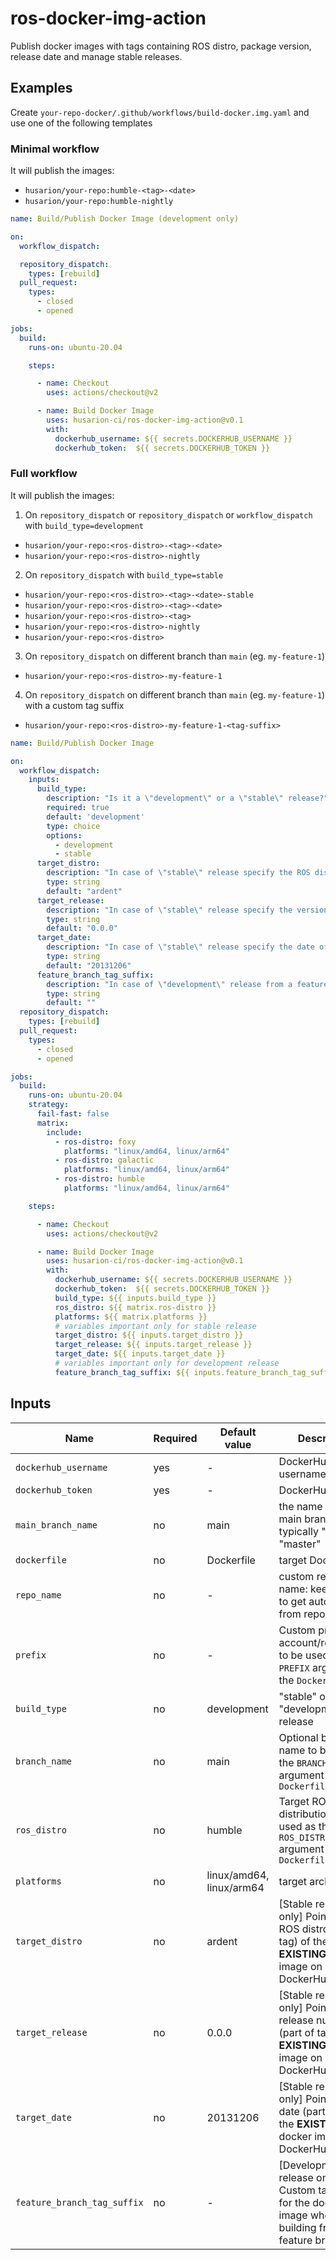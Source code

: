 # ros-docker-img-action

Publish docker images with tags containing ROS distro, package version, release date and manage stable releases.

## Examples

Create `your-repo-docker/.github/workflows/build-docker.img.yaml` and use one of the following templates

### Minimal workflow

It will publish the images:
- `husarion/your-repo:humble-<tag>-<date>`
- `husarion/your-repo:humble-nightly`

```yaml
name: Build/Publish Docker Image (development only)

on: 
  workflow_dispatch:

  repository_dispatch:
    types: [rebuild]
  pull_request:
    types:
      - closed
      - opened

jobs:
  build:
    runs-on: ubuntu-20.04

    steps:

      - name: Checkout
        uses: actions/checkout@v2

      - name: Build Docker Image
        uses: husarion-ci/ros-docker-img-action@v0.1
        with:
          dockerhub_username: ${{ secrets.DOCKERHUB_USERNAME }}
          dockerhub_token:  ${{ secrets.DOCKERHUB_TOKEN }}
```

### Full workflow

It will publish the images:

1. On `repository_dispatch` or `repository_dispatch` or `workflow_dispatch` with `build_type=development`
- `husarion/your-repo:<ros-distro>-<tag>-<date>`
- `husarion/your-repo:<ros-distro>-nightly`

2. On `repository_dispatch` with `build_type=stable`
- `husarion/your-repo:<ros-distro>-<tag>-<date>-stable`
- `husarion/your-repo:<ros-distro>-<tag>-<date>`
- `husarion/your-repo:<ros-distro>-<tag>`
- `husarion/your-repo:<ros-distro>-nightly`
- `husarion/your-repo:<ros-distro>`

3. On `repository_dispatch` on different branch than `main` (eg. `my-feature-1`)
- `husarion/your-repo:<ros-distro>-my-feature-1`

4. On `repository_dispatch` on different branch than `main` (eg. `my-feature-1`) with a custom tag suffix
- `husarion/your-repo:<ros-distro>-my-feature-1-<tag-suffix>`

```yaml
name: Build/Publish Docker Image 

on: 
  workflow_dispatch:
    inputs:
      build_type:
        description: "Is it a \"development\" or a \"stable\" release?"
        required: true
        default: 'development'
        type: choice
        options:
          - development
          - stable
      target_distro:
        description: "In case of \"stable\" release specify the ROS distro of the existing docker image (eg. humble)"
        type: string
        default: "ardent"
      target_release:
        description: "In case of \"stable\" release specify the version of the existing docker image (eg. 1.0.12)"
        type: string
        default: "0.0.0"
      target_date:
        description: "In case of \"stable\" release specify the date of the existing docker image in format YYYYMMDD (eg. 20220124)"
        type: string
        default: "20131206"
      feature_branch_tag_suffix:
        description: "In case of \"development\" release from a feature branch specify the custom tag suffix for the docker image"
        type: string
        default: ""
  repository_dispatch:
    types: [rebuild]
  pull_request:
    types:
      - closed
      - opened

jobs:
  build:
    runs-on: ubuntu-20.04
    strategy:
      fail-fast: false
      matrix:
        include:
          - ros-distro: foxy
            platforms: "linux/amd64, linux/arm64"
          - ros-distro: galactic
            platforms: "linux/amd64, linux/arm64"
          - ros-distro: humble
            platforms: "linux/amd64, linux/arm64"

    steps:

      - name: Checkout
        uses: actions/checkout@v2

      - name: Build Docker Image
        uses: husarion-ci/ros-docker-img-action@v0.1
        with:
          dockerhub_username: ${{ secrets.DOCKERHUB_USERNAME }}
          dockerhub_token:  ${{ secrets.DOCKERHUB_TOKEN }}
          build_type: ${{ inputs.build_type }}
          ros_distro: ${{ matrix.ros-distro }}
          platforms: ${{ matrix.platforms }}
          # variables important only for stable release
          target_distro: ${{ inputs.target_distro }}
          target_release: ${{ inputs.target_release }}
          target_date: ${{ inputs.target_date }}
          # variables important only for development release
          feature_branch_tag_suffix: ${{ inputs.feature_branch_tag_suffix }}
```

## Inputs

| Name | Required | Default value | Description |
| - | - | - | - |
| `dockerhub_username` | yes | - | DockerHub username |
| `dockerhub_token` | yes | - | DockerHub token |
| `main_branch_name` | no | main | the name of the main branch - typically "main" or "master" |
| `dockerfile` | no | Dockerfile | target Dockerfile |
| `repo_name` | no | - | custom repository name: keep empty to get automatically from repo name |
| `prefix` | no | - | Custom prefix after account/repo_name to be used as the `PREFIX` argument in the `Dockerfile` |
| `build_type` | no | development | "stable" or "development" release |
| `branch_name` | no | main | Optional branch name to be used as the `BRANCH_NAME` argument in the `Dockerfile` |
| `ros_distro` | no | humble | Target ROS distribution to be used as the `ROS_DISTRO` argument in the `Dockerfile` |
| `platforms` | no | linux/amd64, linux/arm64 | target architectures |
| `target_distro` | no | ardent | [Stable release only] Point to the ROS distro (part of tag) of the **EXISTING** docker image on DockerHub |
| `target_release` | no | 0.0.0 | [Stable release only] Point to the release number (part of tag) of the **EXISTING** docker image on DockerHub |
| `target_date` | no | 20131206 | [Stable release only] Point to the date (part of tag) of the **EXISTING** docker image on DockerHub |
| `feature_branch_tag_suffix` | no | - | [Development release only] Custom tag suffix for the docker image when building from a feature branch |